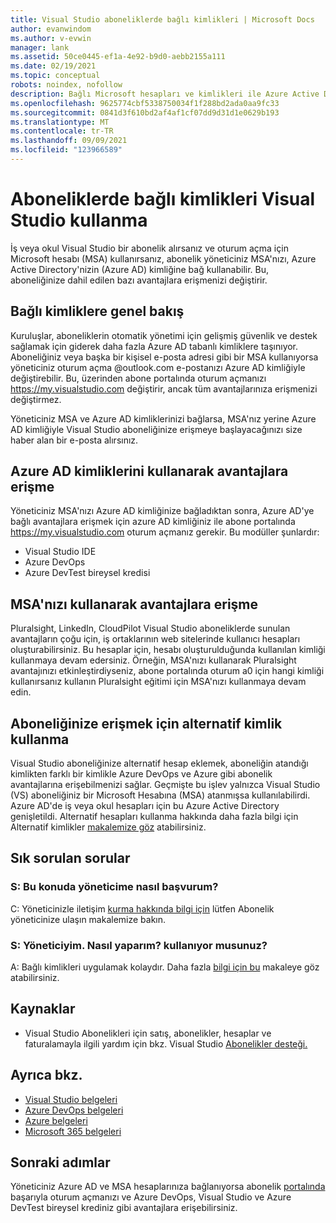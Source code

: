 ```yaml
---
title: Visual Studio aboneliklerde bağlı kimlikleri | Microsoft Docs
author: evanwindom
ms.author: v-evwin
manager: lank
ms.assetid: 50ce0445-ef1a-4e92-b9d0-aebb2155a111
ms.date: 02/19/2021
ms.topic: conceptual
robots: noindex, nofollow
description: Bağlı Microsoft hesapları ve kimlikleri ile Azure Active Directory öğrenin
ms.openlocfilehash: 9625774cbf5338750034f1f288bd2ada0aa9fc33
ms.sourcegitcommit: 0841d3f610bd2af4af1cf07dd9d31d1e0629b193
ms.translationtype: MT
ms.contentlocale: tr-TR
ms.lasthandoff: 09/09/2021
ms.locfileid: "123966589"
---
```

# <a name="how-to-use-connected-identities-in-visual-studio-subscriptions"></a>Aboneliklerde bağlı kimlikleri Visual Studio kullanma
İş veya okul Visual Studio bir abonelik alırsanız ve oturum açma için Microsoft hesabı (MSA) kullanırsanız, abonelik yöneticiniz MSA'nızı, Azure Active Directory'nizin (Azure AD) kimliğine bağ kullanabilir.  Bu, aboneliğinize dahil edilen bazı avantajlara erişmenizi değiştirir. 

## <a name="overview-of-connected-ids"></a>Bağlı kimliklere genel bakış
Kuruluşlar, aboneliklerin otomatik yönetimi için gelişmiş güvenlik ve destek sağlamak için giderek daha fazla Azure AD tabanlı kimliklere taşınıyor.  Aboneliğiniz veya başka bir kişisel e-posta adresi gibi bir MSA kullanıyorsa yöneticiniz oturum açma @outlook.com e-postanızı Azure AD kimliğiyle değiştirebilir.  Bu, üzerinden abone portalında oturum açmanızı https://my.visualstudio.com değiştirir, ancak tüm avantajlarınıza erişmenizi değiştirmez.  

Yöneticiniz MSA ve Azure AD kimliklerinizi bağlarsa, MSA'nız yerine Azure AD kimliğiyle Visual Studio aboneliğinize erişmeye başlayacağınızı size haber alan bir e-posta alırsınız. 

## <a name="how-to-access-benefits-using-azure-ad-identities"></a>Azure AD kimliklerini kullanarak avantajlara erişme
Yöneticiniz MSA'nızı Azure AD kimliğinize bağladıktan sonra, Azure AD'ye bağlı avantajlara erişmek için azure AD kimliğiniz ile abone portalında https://my.visualstudio.com oturum açmanız gerekir.  Bu modüller şunlardır:
- Visual Studio IDE
- Azure DevOps
- Azure DevTest bireysel kredisi

## <a name="how-to-access-benefits-using-your-msa"></a>MSA'nızı kullanarak avantajlara erişme
Pluralsight, LinkedIn, CloudPilot Visual Studio aboneliklerde sunulan avantajların çoğu için, iş ortaklarının web sitelerinde kullanıcı hesapları oluşturabilirsiniz.  Bu hesaplar için, hesabı oluşturulduğunda kullanılan kimliği kullanmaya devam edersiniz.  Örneğin, MSA'nızı kullanarak Pluralsight avantajınızı etkinleştirdiyseniz, abone portalında oturum a0 için hangi kimliği kullanırsanız kullanın Pluralsight eğitimi için MSA'nızı kullanmaya devam edin.  

## <a name="use-an-alternate-identity-to-access-your-subscription"></a>Aboneliğinize erişmek için alternatif kimlik kullanma
Visual Studio aboneliğinize alternatif hesap eklemek, aboneliğin atandığı kimlikten farklı bir kimlikle Azure DevOps ve Azure gibi abonelik avantajlarına erişebilmenizi sağlar. Geçmişte bu işlev yalnızca Visual Studio (VS) aboneliğiniz bir Microsoft Hesabına (MSA) atanmışsa kullanılabilirdi. Azure AD'de iş veya okul hesapları için bu Azure Active Directory genişletildi.  Alternatif hesapları kullanma hakkında daha fazla bilgi için Alternatif kimlikler [makalemize göz](vs-alternate-identity.md) atabilirsiniz. 

## <a name="frequently-asked-questions"></a>Sık sorulan sorular
### <a name="q-how-can-i-contact-my-admin-about-this"></a>S: Bu konuda yöneticime nasıl başvurum?
C: Yöneticinizle iletişim [kurma hakkında bilgi için](contact-my-admin.md) lütfen Abonelik yöneticinize ulaşın makalemize bakın.  

### <a name="q-im-an-admin--how-do-i-use-this"></a>S: Yöneticiyim.  Nasıl yaparım? kullanıyor musunuz?
A: Bağlı kimlikleri uygulamak kolaydır.  Daha fazla [bilgi için bu](personal-email-sign-ins.md) makaleye göz atabilirsiniz. 

## <a name="resources"></a>Kaynaklar
- Visual Studio Abonelikleri için satış, abonelikler, hesaplar ve faturalamayla ilgili yardım için bkz. Visual Studio [Abonelikler desteği.](https://aka.ms/vssubscriberhelp)

## <a name="see-also"></a>Ayrıca bkz.
- [Visual Studio belgeleri](/visualstudio/)
- [Azure DevOps belgeleri](/azure/devops/)
- [Azure belgeleri](/azure/)
- [Microsoft 365 belgeleri](/microsoft-365/)

## <a name="next-steps"></a>Sonraki adımlar
Yöneticiniz Azure AD ve MSA hesaplarınıza bağlanıyorsa abonelik [portalında](https://my.visualstudio.com?wt.mc_id=o~msft~docs) başarıyla oturum açmanızı ve Azure DevOps, Visual Studio ve Azure DevTest bireysel krediniz gibi avantajlara erişebilirsiniz.